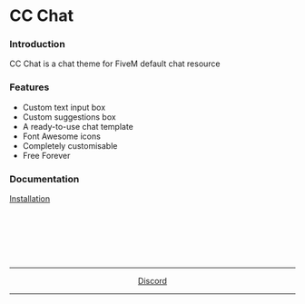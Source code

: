 # CC Chat
### Introduction

CC Chat is a chat theme for FiveM default chat resource

### Features

- Custom text input box
- Custom suggestions box
- A ready-to-use chat template
- Font Awesome icons
- Completely customisable
- Free Forever

### Documentation
[Installation](https://github.com/Concept-Collective/cc-chat/wiki/Installation)

<br><br><br><br><br>

<hr>
<p align='center'><a href='https://discord.conceptcollective.net'>Discord</a></p>
<hr>
